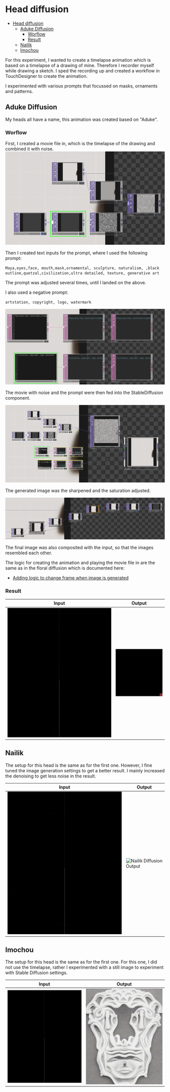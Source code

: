 # Head diffusion
- [Head diffusion](#head-diffusion)
  - [Aduke Diffusion](#aduke-diffusion)
    - [Worflow](#worflow)
    - [Result](#result)
  - [Nailik](#nailik)
  - [Imochou](#imochou)


For this experiment, I wanted to create a timelapse animation which is based on a timelapse of a drawing of mine. Therefore I recorder myself while drawing a sketch. I sped the recording up and created a workflow in TouchDesigner to create the animation.

I experimented with various prompts that focussed on masks, ornaments and patterns.

## Aduke Diffusion
My heads all have a name, this animation was created based on "Aduke".

### Worflow
First, I created a movie file in, which is the timelapse of the drawing and combined it with noise.
![Aduke noise](./images/aduke/aduke-noise.png)

Then I created text inputs for the prompt, where I used the following prompt:
```
Maya,eyes,face, mouth,mask,ornamental, sculpture, naturalism, ,black outline,quetzal,civilization,ultra detailed, texture, generative art
```

The prompt was adjusted several times, until I landed on the above.

I also used a negative prompt:
```
artstation, copyright, logo, watermark
```

![Aduke prompt](./images/aduke/aduke-prompt.png)

The movie with noise and the prompt were then fed into the StableDiffusion component.

![Aduke input](./images/aduke/aduke-input.png)

The generated image was the sharpened and the saturation adjusted.

![Aduke image adjustments](./images/aduke/aduke-image-adjustments.png)

The final image was also composited with the input, so that the images resembled each other.

The logic for creating the animation and playing the movie file in are the same as in the floral diffusion which is documented here:
- [Adding logic to change frame when image is generated](../floral-diffusion/floraldiffusion.md#adding-logic-to-change-frame-when-image-is-generated)

### Result

| Input                                                              | Output                                                               |
| ------------------------------------------------------------------ | -------------------------------------------------------------------- |
| ![Aduke Timelapse Input](./images/aduke/aduke-timelapse-input.gif) | ![Aduke Diffusion Output](./images/aduke/aduke-timelapse-output.gif) |

## Nailik
The setup for this head is the same as for the first one. However, I fine tuned the image generation settings to get a better result. I mainly increased the denoising to get less noise in the result.


| Input                                                                 | Output                                                                  |
| --------------------------------------------------------------------- | ----------------------------------------------------------------------- |
| ![Nailik Timelapse Input](./images/nailik/nailik.timelapse-input.gif) | ![Nailik Diffusion Output](./images/nailik/nailik-timelapse-output.gif) |


## Imochou
The setup for this head is the same as for the first one. For this one, I did not use the timelapse, rather I experimented with a still image to experiment with Stable Diffusion settings.

| Input                                                | Output                                                 |
| ---------------------------------------------------- | ------------------------------------------------------ |
| ![Imochou Input](./images/imochou/imochou-input.gif) | ![Imochou Output](./images/imochou/imochou-output.gif) |
